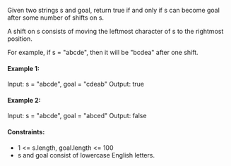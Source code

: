 Given two strings s and goal, return true if and only if s can become goal after some number of shifts on s.

A shift on s consists of moving the leftmost character of s to the rightmost position.

For example, if s = "abcde", then it will be "bcdea" after one shift.
 

#### Example 1:

Input: s = "abcde", goal = "cdeab"
Output: true
#### Example 2:

Input: s = "abcde", goal = "abced"
Output: false
 

#### Constraints:

- 1 <= s.length, goal.length <= 100
- s and goal consist of lowercase English letters.